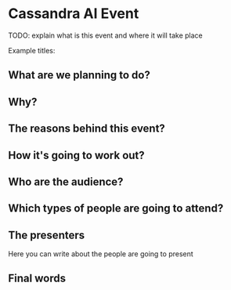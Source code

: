# Cassandra AI Event
TODO: explain what is this event and where it will take place

Example titles:
## What are we planning to do?

## Why?

## The reasons behind this event?

## How it's going to work out?

## Who are the audience?

## Which types of people are going to attend?

## The presenters
Here you can write about the people are going to present

## Final words
